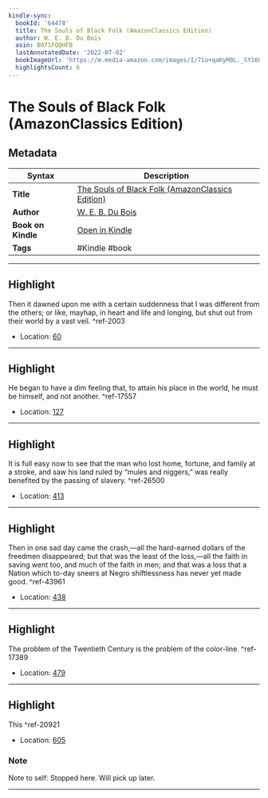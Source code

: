 ```yaml
---
kindle-sync:
  bookId: '64478'
  title: The Souls of Black Folk (AmazonClassics Edition)
  author: W. E. B. Du Bois
  asin: B071FQQHFB
  lastAnnotatedDate: '2022-07-02'
  bookImageUrl: 'https://m.media-amazon.com/images/I/71o+qaKyM0L._SY160.jpg'
  highlightsCount: 6
---
```

# The Souls of Black Folk (AmazonClassics Edition)

## Metadata

| Syntax | Description |
| ---------- | ---------- |
| **Title** | [The Souls of Black Folk (AmazonClassics Edition)](https://www.amazon.com/dp/B071FQQHFB) |
| **Author** | [W. E. B. Du Bois](https://www.amazon.comundefined) |
| **Book on Kindle** | <a href="kindle://book?action=open&asin=B071FQQHFB" target="_blank">Open in Kindle</a> |
| **Tags** | #Kindle #book |

---

## Highlight

Then it dawned upon me with a certain suddenness that I was different from the others; or like, mayhap, in heart and life and longing, but shut out from their world by a vast veil. ^ref-2003

- Location: [60](kindle://book?action=open&asin=B071FQQHFB&location=60)

---
## Highlight

He began to have a dim feeling that, to attain his place in the world, he must be himself, and not another. ^ref-17557

- Location: [127](kindle://book?action=open&asin=B071FQQHFB&location=127)

---
## Highlight

It is full easy now to see that the man who lost home, fortune, and family at a stroke, and saw his land ruled by “mules and niggers,” was really benefited by the passing of slavery. ^ref-26500

- Location: [413](kindle://book?action=open&asin=B071FQQHFB&location=413)

---
## Highlight

Then in one sad day came the crash,—all the hard-earned dollars of the freedmen disappeared; but that was the least of the loss,—all the faith in saving went too, and much of the faith in men; and that was a loss that a Nation which to-day sneers at Negro shiftlessness has never yet made good. ^ref-43961

- Location: [438](kindle://book?action=open&asin=B071FQQHFB&location=438)

---
## Highlight

The problem of the Twentieth Century is the problem of the color-line. ^ref-17389

- Location: [479](kindle://book?action=open&asin=B071FQQHFB&location=479)

---
## Highlight

This ^ref-20921

- Location: [605](kindle://book?action=open&asin=B071FQQHFB&location=605)

### Note
Note to self: Stopped here. Will pick up later.

---
